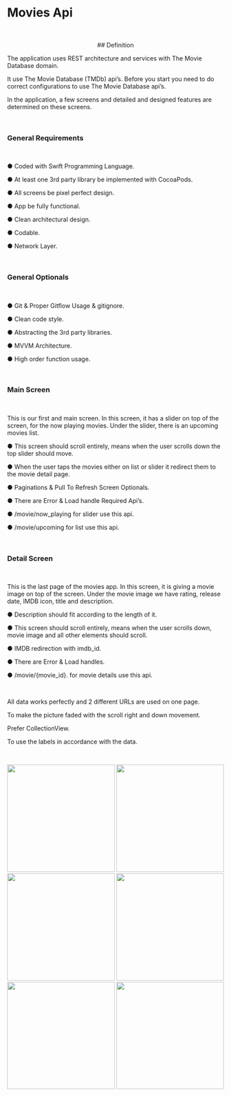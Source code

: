 # Movies Api
<br>

<p align="center">
## Definition
<br>

The application uses REST architecture and services with The Movie Database domain.
<br>

It use The Movie Database (TMDb) api’s. Before you start you need to do correct configurations to use The Movie Database api’s.

In the application, a few screens and detailed and designed features are determined on these screens.

<br>

### General Requirements

<br>

● Coded with Swift Programming Language.

● At least one 3rd party library be implemented with CocoaPods.

● All screens be pixel perfect design.

● App be fully functional.

● Clean architectural design.

● Codable.

● Network Layer.

<br>

### General Optionals

<br>

● Git & Proper Gitflow Usage & gitignore.

● Clean code style.

● Abstracting the 3rd party libraries.

● MVVM Architecture.

● High order function usage.

<br>

### Main Screen

<br>

This is our first and main screen. In this screen, it has a slider on top of the screen, for the now playing movies. Under the slider, there is an upcoming movies list. 

● This screen should scroll entirely, means when the user scrolls down the top slider should move. 

● When the user taps the movies either on list or slider it redirect them to the movie detail page.

● Paginations & Pull To Refresh Screen Optionals.

● There are Error & Load handle Required Api’s.

● /movie/now_playing for slider use this api.

● /movie/upcoming for list use this api.

<br>

### Detail Screen

<br>

This is the last page of the movies app. In this screen, it is giving a movie image on top of the screen. Under the movie image we have rating, release date, IMDB icon, title and description. 

● Description should fit according to the length of it. 

● This screen should scroll entirely, means when the user scrolls down, movie image and all other elements should scroll.

● IMDB redirection with imdb_id.

● There are Error & Load handles.

● /movie/{movie_id}. for movie details use this api.

<br>

All data works perfectly and 2 different URLs are used on one page.

To make the picture faded with the scroll right and down movement.

Prefer CollectionView.

To use the labels in accordance with the data.

<br>

<p align="center">
  <img src="https://user-images.githubusercontent.com/88663603/166777120-4d79e627-37b2-4b61-b8c5-ff3fd458fbf1.png" width="250" />
  <img src="https://user-images.githubusercontent.com/88663603/166776080-bfb30d6f-f7d0-4020-a0be-8b076a642fcc.png" width="250" />
  <img src="https://user-images.githubusercontent.com/88663603/166778114-ea6662bc-f00c-4588-b1b9-7ad6cad5d167.png" width="250" />
  <img src="https://user-images.githubusercontent.com/88663603/166776763-3ae71892-bf41-4fa0-b7bc-851b633b8fba.png" width="250" />
  <img src="https://user-images.githubusercontent.com/88663603/166777941-b2c026b7-7c01-408c-ad72-6c241ab5da29.png" width="250" />
  <img src="https://user-images.githubusercontent.com/88663603/166778425-d85f5524-7825-4884-b813-333e9a339092.png" width="250" />
